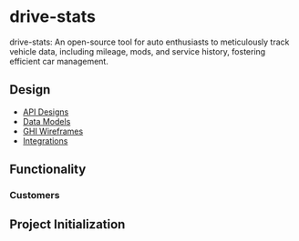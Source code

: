 # drive-stats
drive-stats: An open-source tool for auto enthusiasts to meticulously track vehicle data, including mileage, mods, and service history, fostering efficient car management.

## Design

- [API Designs]()
- [Data Models]()
- [GHI Wireframes]()
- [Integrations]()

## Functionality

### Customers

## Project Initialization
